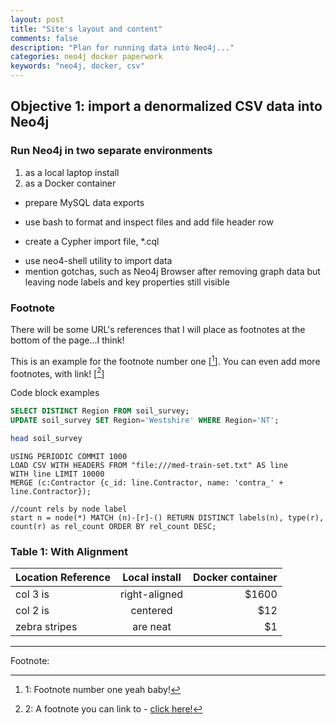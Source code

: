 ```yaml
---
layout: post
title: "Site's layout and content"
comments: false
description: "Plan for running data into Neo4j..."
categories: neo4j docker paperwork
keywords: "neo4j, docker, csv"
---
```


## Objective 1: import a denormalized CSV data into Neo4j

### Run Neo4j in two separate environments 

1. as a local laptop install
2. as a Docker container

* prepare MySQL data exports
- use bash to format and inspect files and add file header row
+ create a Cypher import file, \*.cql
- use neo4-shell utility to import data
- mention gotchas, such as Neo4j Browser after removing graph data but leaving node labels and key properties still visible

### Footnote

There will be some URL's references that I will place as footnotes at the bottom of the page...I think! 

This is an example for the footnote number one [[^1]]. You can even add more footnotes, with link! [[^2]]

<div class="divider">Code block examples</div>

```sql
SELECT DISTINCT Region FROM soil_survey;
UPDATE soil_survey SET Region='Westshire' WHERE Region='NT';
```

```bash
head soil_survey
```
```cypher
USING PERIODIC COMMIT 1000
LOAD CSV WITH HEADERS FROM "file:///med-train-set.txt" AS line
WITH line LIMIT 10000
MERGE (c:Contractor {c_id: line.Contractor, name: 'contra_' + line.Contractor});

//count rels by node label
start n = node(*) MATCH (n)-[r]-() RETURN DISTINCT labels(n), type(r), count(r) as rel_count ORDER BY rel_count DESC;
```

### Table 1: With Alignment

| Location Reference        | Local install          | Docker container  |
| ------------------------- |:----------------------:| -----------------:|
| col 3 is      | right-aligned | $1600 |
| col 2 is      | centered      |   $12 |
| zebra stripes | are neat      |    $1 |

---
Footnote:

[^1]: 1: Footnote number one yeah baby!

[^2]: 2: A footnote you can link to - [click here!](#)
